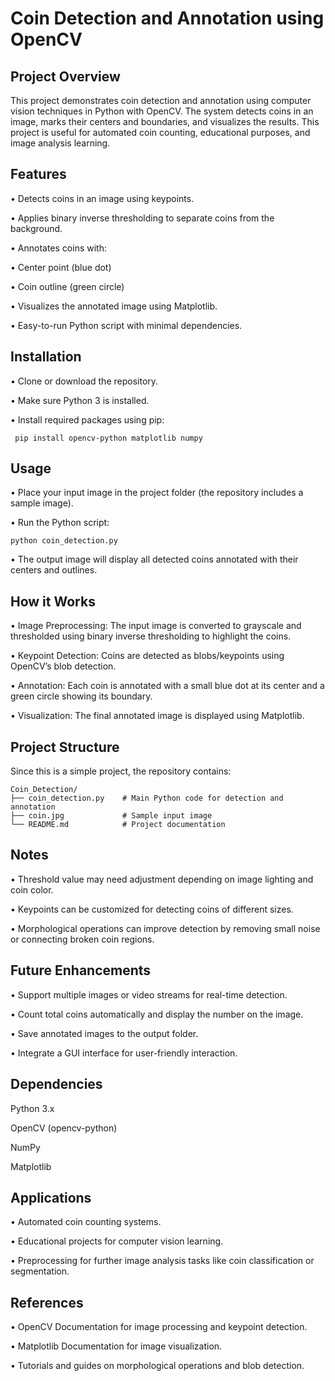 # Coin Detection and Annotation using OpenCV
## Project Overview

This project demonstrates coin detection and annotation using computer vision techniques in Python with OpenCV. The system detects coins in an image, marks their centers and boundaries, and visualizes the results. This project is useful for automated coin counting, educational purposes, and image analysis learning.

## Features

• Detects coins in an image using keypoints.

• Applies binary inverse thresholding to separate coins from the background.

• Annotates coins with:

   • Center point (blue dot)

   • Coin outline (green circle)

• Visualizes the annotated image using Matplotlib.

• Easy-to-run Python script with minimal dependencies.

## Installation

• Clone or download the repository.

• Make sure Python 3 is installed.

• Install required packages using pip:

     pip install opencv-python matplotlib numpy

## Usage

•  Place your input image in the project folder (the repository includes a sample image).

• Run the Python script:

    python coin_detection.py


• The output image will display all detected coins annotated with their centers and outlines.

## How it Works

• Image Preprocessing: The input image is converted to grayscale and thresholded using binary inverse thresholding to highlight the coins.

• Keypoint Detection: Coins are detected as blobs/keypoints using OpenCV’s blob detection.

• Annotation: Each coin is annotated with a small blue dot at its center and a green circle showing its boundary.

• Visualization: The final annotated image is displayed using Matplotlib.

## Project Structure

  Since this is a simple project, the repository contains:

    Coin_Detection/
    ├── coin_detection.py    # Main Python code for detection and annotation
    ├── coin.jpg             # Sample input image
    └── README.md            # Project documentation

## Notes

 • Threshold value may need adjustment depending on image lighting and coin color.

 • Keypoints can be customized for detecting coins of different sizes.

 • Morphological operations can improve detection by removing small noise or connecting broken coin regions.

## Future Enhancements

 • Support multiple images or video streams for real-time detection.

 • Count total coins automatically and display the number on the image.

 • Save annotated images to the output folder.

 • Integrate a GUI interface for user-friendly interaction.

## Dependencies

   Python 3.x

   OpenCV (opencv-python)

   NumPy

  Matplotlib
## Applications

• Automated coin counting systems.

• Educational projects for computer vision learning.

• Preprocessing for further image analysis tasks like coin classification or segmentation.

## References

• OpenCV Documentation for image processing and keypoint detection.

• Matplotlib Documentation for image visualization.

• Tutorials and guides on morphological operations and blob detection.
